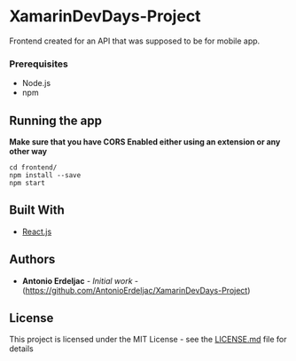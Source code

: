 # XamarinDevDays-Project

Frontend created for an API that was supposed to be for mobile app.

### Prerequisites

* Node.js
* npm

## Running the app

**Make sure that you have CORS Enabled either using an extension or any other way**

```
cd frontend/ 
npm install --save
npm start
```

## Built With

* [React.js](https://github.com/facebook/react) 


## Authors

* **Antonio Erdeljac** - *Initial work* - (https://github.com/AntonioErdeljac/XamarinDevDays-Project)

## License

This project is licensed under the MIT License - see the [LICENSE.md](LICENSE.md) file for details


